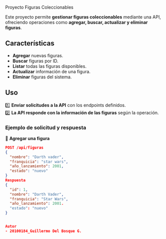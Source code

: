 Proyecto Figuras Coleccionables

Este proyecto permite **gestionar figuras coleccionables** mediante una API, ofreciendo operaciones como **agregar, buscar, actualizar y eliminar figuras**.  

## **Características**  
- **Agregar** nuevas figuras.  
- **Buscar** figuras por ID.  
- **Listar** todas las figuras disponibles.  
- **Actualizar** información de una figura.  
- **Eliminar** figuras del sistema.  

## **Uso**  

1️⃣ **Enviar solicitudes a la API** con los endpoints definidos.  
2️⃣ **La API responde con la información de las figuras** según la operación.  

### **Ejemplo de solicitud y respuesta**  

📌 **Agregar una figura**  
```json
POST /api/figuras  
{
  "nombre": "Darth vader",
  "franquicia": "star wars",
  "año_lanzamiento": 2001,
  "estado": "nuevo"
}
Respuesta
{
  "id": 1,
  "nombre": "Darth Vader",
  "franquicia": "Star Wars",
  "año_lanzamiento": 2001.
  "estado": "nuevo"
}


Autor
- 20100184_Guillermo Del Bosque G.
